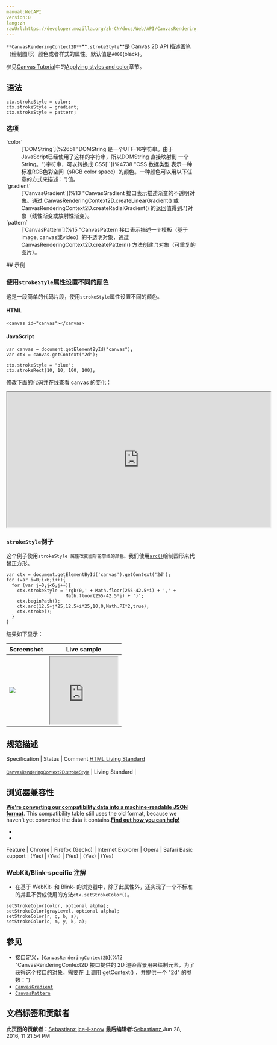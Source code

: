 ```yaml
---
manual:WebAPI
version:0
lang:zh
rawUrl:https://developer.mozilla.org/zh-CN/docs/Web/API/CanvasRenderingContext2D/strokeStyle
---
```






`**CanvasRenderingContext2D**`**`.strokeStyle`**是 Canvas 2D API 描述画笔（绘制图形）颜色或者样式的属性。默认值是`#000`(black)。



参见[Canvas Tutorial](%23643 "")中的[Applying styles and color](%423 "")章节。


## 语法<a name="语法"></a>

```
ctx.strokeStyle = color;
ctx.strokeStyle = gradient;
ctx.strokeStyle = pattern;

```

### 选项<a name="选项"></a>
<dl><dt id=''>`color`</dt><dd>[`DOMString`](%2651 "DOMString 是一个UTF-16字符串。由于JavaScript已经使用了这样的字符串，所以DOMString 直接映射到 一个String。")字符串，可以转换成 CSS[`<color>`](%4738 "CSS 数据类型 <color> 表示一种标准RGB色彩空间（sRGB color space）的颜色。一种颜色可以用以下任意的方式来描述：")值。</dd><dt id=''>`gradient`</dt><dd>[`CanvasGradient`](%13 "CanvasGradient 接口表示描述渐变的不透明对象。通过 CanvasRenderingContext2D.createLinearGradient() 或 CanvasRenderingContext2D.createRadialGradient() 的返回值得到.")对象（线性渐变或放射性渐变）。</dd><dt id=''>`pattern`</dt><dd>[`CanvasPattern`](%15 "CanvasPattern 接口表示描述一个模板（基于image, canvas或video）的不透明对象，通过 CanvasRenderingContext2D.createPattern() 方法创建.")对象（可重复的图片）。</dd></dl>
## 示例<a name="示例"></a>

### 使用`strokeStyle`属性设置不同的颜色<a name="Using_the_strokeStyle_property"></a>


这是一段简单的代码片段，使用`strokeStyle`属性设置不同的颜色。


#### HTML<a name="HTML"></a>

```
<canvas id="canvas"></canvas>
```

#### JavaScript<a name="JavaScript"></a>

```
var canvas = document.getElementById("canvas");
var ctx = canvas.getContext("2d");

ctx.strokeStyle = "blue";
ctx.strokeRect(10, 10, 100, 100);
```


修改下面的代码并在线查看 canvas 的变化：



<iframe src='https://mdn.mozillademos.org/zh-CN/docs/Web/API/CanvasRenderingContext2D/strokeStyle$samples/Playable_code?revision=1076810' width='700' height='360'></iframe>



### `strokeStyle`例子<a name="A_strokeStyle_example"></a>


这个例子使用`strokeStyle 属性改变图形轮廓线的颜色。`我们使用[`arc()`](%181 "CanvasRenderingContext2D.arc() 是 Canvas 2D API 绘制圆弧路径的方法。 圆弧路径的圆心在 (x, y) 位置，半径为 r ，根据anticlockwise （默认为顺时针）指定的方向从 startAngle 开始绘制，到 endAngle 结束。")绘制圆形来代替正方形。


```
var ctx = document.getElementById('canvas').getContext('2d');
for (var i=0;i<6;i++){
  for (var j=0;j<6;j++){
    ctx.strokeStyle = 'rgb(0,' + Math.floor(255-42.5*i) + ',' + 
                      Math.floor(255-42.5*j) + ')';
    ctx.beginPath();
    ctx.arc(12.5+j*25,12.5+i*25,10,0,Math.PI*2,true);
    ctx.stroke();
  }
}
```


结果如下显示：

Screenshot | Live sample 
 ---  |  ---  | 
![](%215.png "") | <iframe src='https://mdn.mozillademos.org/zh-CN/docs/Web/API/CanvasRenderingContext2D/strokeStyle$samples/A_strokeStyle_example?revision=1076810' width='180' height='180'></iframe> 



## 规范描述<a name="规范描述"></a>
Specification | Status | Comment 
[HTML Living Standard<br></br><small>CanvasRenderingContext2D.strokeStyle</small>](%23664 "") | Living Standard |  


## 浏览器兼容性<a name="浏览器兼容性"></a>


**[We&#39;re converting our compatibility data into a machine-readable JSON format](%3344 "")**. This compatibility table still uses the old format, because we haven&#39;t yet converted the data it contains.**[Find out how you can help!](%3392 "")**


* 
* 
Feature | Chrome | Firefox (Gecko) | Internet Explorer | Opera | Safari 
Basic support | (Yes) | (Yes) | (Yes) | (Yes) | (Yes) 




### WebKit/Blink-specific 注解<a name="WebKitBlink-specific_注解"></a>

* 在基于 WebKit- 和 Blink- 的浏览器中，除了此属性外，还实现了一个不标准的并且不赞成使用的方法`ctx.setStrokeColor()`。
```
setStrokeColor(color, optional alpha);
setStrokeColor(grayLevel, optional alpha);
setStrokeColor(r, g, b, a);
setStrokeColor(c, m, y, k, a);
```

## 参见<a name="参见"></a>

* 接口定义，[`CanvasRenderingContext2D`](%12 "CanvasRenderingContext2D 接口提供的 2D 渲染背景用来绘制<canvas>元素，为了获得这个接口的对象，需要在 <canvas> 上调用 getContext() ，并提供一个 "2d" 的参数：")
* [`CanvasGradient`](%13 "CanvasGradient 接口表示描述渐变的不透明对象。通过 CanvasRenderingContext2D.createLinearGradient() 或 CanvasRenderingContext2D.createRadialGradient() 的返回值得到.")
* [`CanvasPattern`](%15 "CanvasPattern 接口表示描述一个模板（基于image, canvas或video）的不透明对象，通过 CanvasRenderingContext2D.createPattern() 方法创建.")



## 文档标签和贡献者
**此页面的贡献者：**[Sebastianz](%4468 ""),[ice-i-snow](%4741 "")
**最后编辑者:**[Sebastianz](%4468 ""),<time>Jun 28, 2016, 11:21:54 PM</time>


